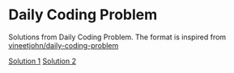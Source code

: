 # Daily Coding Problem

Solutions from Daily Coding Problem. The format is inspired from [vineetjohn/daily-coding-problem](https://github.com/vineetjohn/daily-coding-problem)

[Solution 1](solutions/problem_001/problem_001.py)
[Solution 2](solutions/problem_002/problem_002.py)
